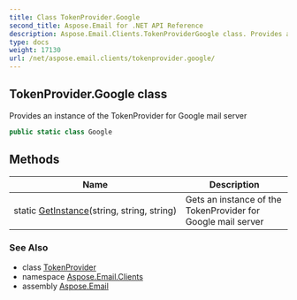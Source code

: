 ```yaml
---
title: Class TokenProvider.Google
second_title: Aspose.Email for .NET API Reference
description: Aspose.Email.Clients.TokenProviderGoogle class. Provides an instance of the TokenProvider for Google mail server
type: docs
weight: 17130
url: /net/aspose.email.clients/tokenprovider.google/
---
```

## TokenProvider.Google class

Provides an instance of the TokenProvider for Google mail server

```csharp
public static class Google
```

## Methods

| Name | Description |
| --- | --- |
| static [GetInstance](../../aspose.email.clients/google/getinstance/)(string, string, string) | Gets an instance of the TokenProvider for Google mail server |

### See Also

* class [TokenProvider](../tokenprovider/)
* namespace [Aspose.Email.Clients](../../aspose.email.clients/)
* assembly [Aspose.Email](../../)


